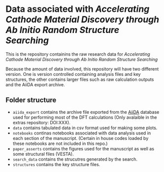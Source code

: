 # Data associated with *Accelerating Cathode Material Discovery through Ab Initio Random Structure Searching*

This is the repository containins the raw research data for *Accelerating Cathode Material Discovery through Ab Initio Random Structure Searching*

Because the amount of data involved, this repository will have two different version. One is version controlled containing analysis files and key structures, the other contains larger files such as raw calculation outputs and the AiiDA export archive.

## Folder structure

- `aiida_export` contains the archive file exported from the [AiiDA](www.aiida.net) database used for performing most of the DFT calculations (Only avalaible in the extras repository: DOI:XXX).  
- `data` contains tabulated data in csv format used for making some plots.
- `notebooks` continas notebooks associated with data analysis used in each section of the manuscript. (Certain in house codes loaded by these notebooks are not included in this repo.)
- `paper_asserts` contains the figures used for the manuscript as well as some structural files (VESTA).
- `search_data` contains the strucutres generated by the search.
- `structures` contains the key structure files.
